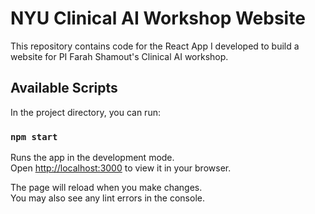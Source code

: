 # NYU Clinical AI Workshop Website 

This repository contains code for the React App I developed to build a website for PI Farah Shamout's Clinical AI workshop. 

## Available Scripts

In the project directory, you can run:

### `npm start`

Runs the app in the development mode.\
Open [http://localhost:3000](http://localhost:3000) to view it in your browser.

The page will reload when you make changes.\
You may also see any lint errors in the console.

